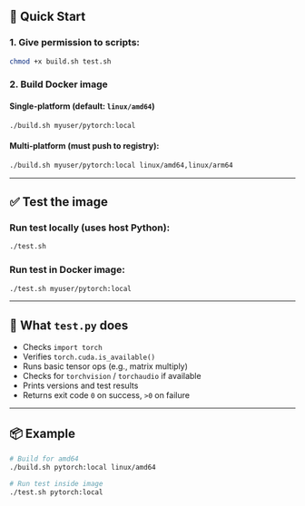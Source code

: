 ## 🚀 Quick Start

### 1. Give permission to scripts:
```bash
chmod +x build.sh test.sh
````

### 2. Build Docker image

#### Single-platform (default: `linux/amd64`)

```bash
./build.sh myuser/pytorch:local
```

#### Multi-platform (must push to registry):

```bash
./build.sh myuser/pytorch:local linux/amd64,linux/arm64
```

---

## ✅ Test the image

### Run test locally (uses host Python):

```bash
./test.sh
```

### Run test in Docker image:

```bash
./test.sh myuser/pytorch:local
```

---

## 🧪 What `test.py` does

* Checks `import torch`
* Verifies `torch.cuda.is_available()`
* Runs basic tensor ops (e.g., matrix multiply)
* Checks for `torchvision` / `torchaudio` if available
* Prints versions and test results
* Returns exit code `0` on success, `>0` on failure

---


## 📦 Example

```bash
# Build for amd64
./build.sh pytorch:local linux/amd64

# Run test inside image
./test.sh pytorch:local
```